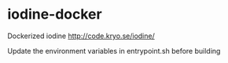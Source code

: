 # iodine-docker
Dockerized iodine http://code.kryo.se/iodine/

Update the environment variables in entrypoint.sh before building
